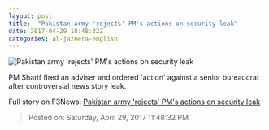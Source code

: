 ```yaml
---
layout: post
title:  "Pakistan army 'rejects' PM's actions on security leak"
date: 2017-04-29 18:48:32Z
categories: al-jazeera-english
---
```


![Pakistan army 'rejects' PM's actions on security leak](http://www.aljazeera.com/mritems/Images/2017/4/20/4aeebd14f00a4a0487fc47fa95953cbf_18.jpg)

PM Sharif fired an adviser and ordered 'action' against a senior bureaucrat after controversial news story leak.


Full story on F3News: [Pakistan army 'rejects' PM's actions on security leak](http://www.f3nws.com/n/CPdcNG)

> Posted on: Saturday, April 29, 2017 11:48:32 PM
